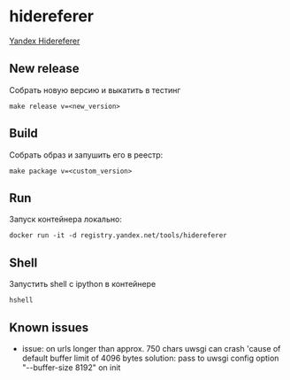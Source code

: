 hidereferer
===========

[Yandex Hidereferer](https://wiki.yandex-team.ru/intranet/hidereferer/)

## New release
Собрать новую версию и выкатить в тестинг
```
make release v=<new_version>
```

## Build
Собрать образ и запушить его в реестр:
```
make package v=<custom_version>
```

## Run
Запуск контейнера локально:
```
docker run -it -d registry.yandex.net/tools/hidereferer
```

## Shell
Запустить shell с ipython в контейнере
```
hshell
```

## Known issues
* issue: on urls longer than approx. 750 chars uwsgi can crash 'cause of default buffer limit of 4096 bytes
  solution: pass to uwsgi config option "--buffer-size 8192" on init
